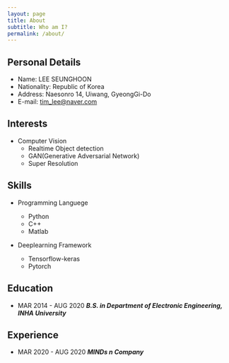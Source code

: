 ```yaml
---
layout: page
title: About
subtitle: Who am I?
permalink: /about/
---
```


## Personal Details
* Name: LEE SEUNGHOON
* Nationality: Republic of Korea
* Address: Naesonro 14, Uiwang, GyeongGi-Do
* E-mail: tim_lee@naver.com

## Interests
* Computer Vision
  - Realtime Object detection
  - GAN(Generative Adversarial Network)
  - Super Resolution

## Skills
* Programming Languege
  - Python
  - C++
  - Matlab
  
  
* Deeplearning Framework
  - Tensorflow-keras
  - Pytorch

## Education
* MAR 2014 - AUG 2020  ___B.S. in Department of Electronic Engineering, INHA University___

## Experience
* MAR 2020 - AUG 2020  ___MINDs n Company___

